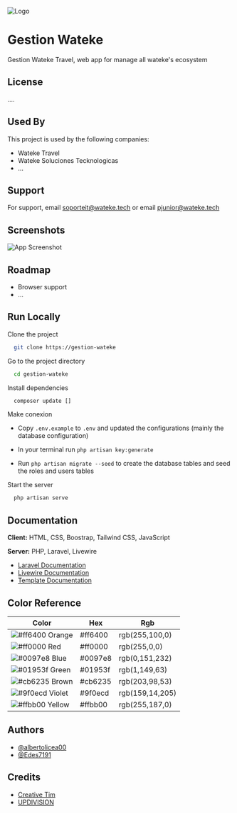 
<!-- ![Logo](https://wateke.travel/wp-content/uploads/2022/10/LOGO-WTK-OFICIAL-negro-bolas.png) -->
![Logo](https://wateke.travel/wp-content/uploads/2022/10/LOGO-WTK-OFICIAL-blanco-bolas.png)

# Gestion Wateke

Gestion Wateke Travel, web app for manage all wateke's ecosystem 

## License

....
<!-- [![MIT License](https://img.shields.io/badge/License-MIT-green.svg)](https://choosealicense.com/licenses/mit/)
[![GPLv3 License](https://img.shields.io/badge/License-GPL%20v3-yellow.svg)](https://opensource.org/licenses/)
[![AGPL License](https://img.shields.io/badge/license-AGPL-blue.svg)](http://www.gnu.org/licenses/agpl-3.0) -->

## Used By

This project is used by the following companies:

- Wateke Travel
- Wateke Soluciones Tecknologicas
- ...


## Support

For support, email soporteit@wateke.tech or email pjunior@wateke.tech


## Screenshots

![App Screenshot](https://via.placeholder.com/468x300?text=App+Screenshot+Here)


## Roadmap

- Browser support
- ...



## Run Locally

Clone the project
```bash
  git clone https://gestion-wateke
```

Go to the project directory

```bash
  cd gestion-wateke
```

Install dependencies

```bash
  composer update []
```

Make conexion 

- Copy `.env.example` to `.env` and updated the configurations (mainly the database configuration)

- In your terminal run `php artisan key:generate`

- Run `php artisan migrate --seed` to create the database tables and seed the roles and users tables


Start the server

```bash
  php artisan serve
```


## Documentation

**Client:** HTML, CSS, Boostrap, Tailwind CSS, JavaScript

**Server:** PHP, Laravel, Livewire

- [Laravel Documentation](https://laravel.com/docs/10.x)
- [Livewire Documentation](https://laravel-livewire.com/docs/2.x/quickstart)
- [Template Documentation](https://soft-ui-dashboard-laravel.creative-tim.com/documentation/bootstrap/overview/soft-ui-dashboard/index.html)

## Color Reference

| Color                                                         | Hex       | Rgb               |
| ------------------------------------------------------------- | --------- |------------------ |
|![#ff6400](https://via.placeholder.com/10/ff6400?text=) Orange |  #ff6400  | rgb(255,100,0)	|
|![#ff0000](https://via.placeholder.com/10/ff0000?text=) Red    |  #ff0000  | rgb(255,0,0)		|
|![#0097e8](https://via.placeholder.com/10/0097e8?text=) Blue   |  #0097e8  | rgb(0,151,232)	|
|![#01953f](https://via.placeholder.com/10/01953f?text=) Green  |  #01953f  | rgb(1,149,63)		|
|![#cb6235](https://via.placeholder.com/10/cb6235?text=) Brown  |  #cb6235  | rgb(203,98,53)	|
|![#9f0ecd](https://via.placeholder.com/10/9f0ecd?text=) Violet |  #9f0ecd  | rgb(159,14,205)	|
|![#ffbb00](https://via.placeholder.com/10/ffbb00?text=) Yellow |  #ffbb00  | rgb(255,187,0)	|


## Authors

- [@albertolicea00](https://www.github.com/albertolicea00)
- [@Edes7191](https://github.com/Edes7191)

## Credits

- [Creative Tim](https://creative-tim.com/?ref=sudl-readme)
- [UPDIVISION](https://updivision.com)



